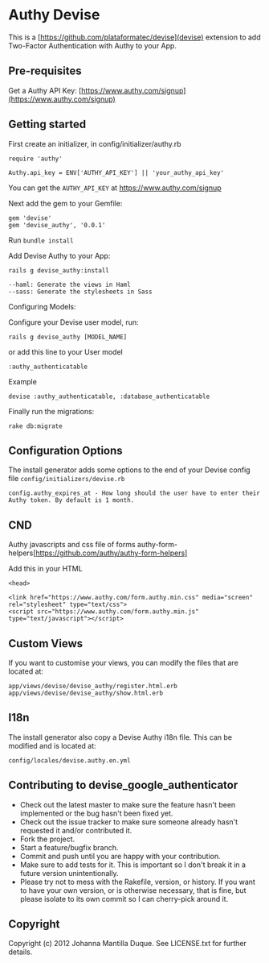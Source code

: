 # Authy Devise 

This is a [https://github.com/plataformatec/devise](devise) extension to add Two-Factor Authentication with Authy to your App. 

## Pre-requisites

Get a Authy API Key: [https://www.authy.com/signup](https://www.authy.com/signup)

## Getting started

First create an initializer, in config/initializer/authy.rb

    require 'authy'

    Authy.api_key = ENV['AUTHY_API_KEY'] || 'your_authy_api_key'

You can get the `AUTHY_API_KEY` at https://www.authy.com/signup 

Next add the gem to your Gemfile:

    gem 'devise'
    gem 'devise_authy', '0.0.1'

Run `bundle install`

Add Devise Authy to your App:

    rails g devise_authy:install

    --haml: Generate the views in Haml
    --sass: Generate the stylesheets in Sass

Configuring Models:

Configure your Devise user model, run:

    rails g devise_authy [MODEL_NAME]

or add this line to your  User model

    :authy_authenticatable

Example

    devise :authy_authenticatable, :database_authenticatable


Finally run the migrations:

    rake db:migrate

## Configuration Options

The install generator adds some options to the end of your Devise config file `config/initializers/devise.rb`

    config.authy_expires_at - How long should the user have to enter their Authy token. By default is 1 month.

## CND

Authy javascripts and css file of forms authy-form-helpers[https://github.com/authy/authy-form-helpers]

Add this in your HTML 
    
    <head>

    <link href="https://www.authy.com/form.authy.min.css" media="screen" rel="stylesheet" type="text/css">
    <script src="https://www.authy.com/form.authy.min.js" type="text/javascript"></script>


## Custom Views

If you want to customise your views, you can modify the files that are located at:

    app/views/devise/devise_authy/register.html.erb
    app/views/devise/devise_authy/show.html.erb

## I18n

The install generator also copy a Devise Authy i18n file. This can be modified and is  located at:

    config/locales/devise.authy.en.yml

## Contributing to devise_google_authenticator

* Check out the latest master to make sure the feature hasn't been implemented or the bug hasn't been fixed yet.
* Check out the issue tracker to make sure someone already hasn't requested it and/or contributed it.
* Fork the project.
* Start a feature/bugfix branch.
* Commit and push until you are happy with your contribution.
* Make sure to add tests for it. This is important so I don't break it in a future version unintentionally.
* Please try not to mess with the Rakefile, version, or history. If you want to have your own version, or is otherwise necessary, that is fine, but please isolate to its own commit so I can cherry-pick around it.

## Copyright

Copyright (c) 2012 Johanna Mantilla Duque. See LICENSE.txt for
further details.

